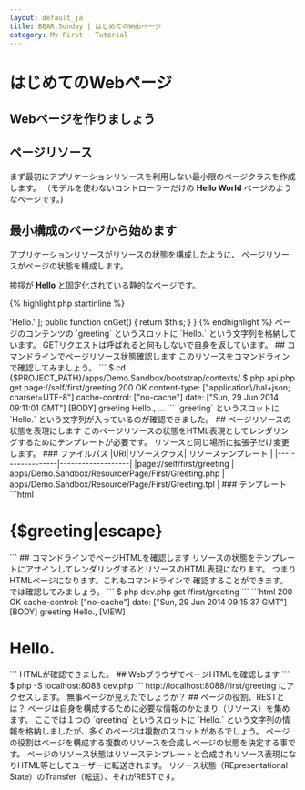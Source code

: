 ```yaml
---
layout: default_ja
title: BEAR.Sunday | はじめてのWebページ
category: My First - Tutorial
---
```


# はじめてのWebページ

## Webページを作りましょう

## ページリソース

まず最初にアプリケーションリソースを利用しない最小限のページクラスを作成します。
（モデルを使わないコントローラーだけの **Hello World** ページのようなページです。)

## 最小構成のページから始めます

アプリケーションリソースがリソースの状態を構成したように、
ページリソースがページの状態を構成します。

挨拶が **Hello** と固定化されている静的なページです。

{% highlight php startinline %}
<?php

namespace Demo\Sandbox\Resource\Page\First;

use BEAR\Resource\ResourceObject;
use BEAR\Sunday\Inject\ResourceInject;

/**
 * Greeting page
 */
class Greeting extends ResourceObject
{
    use ResourceInject;

    /**
     * @var array
     */
    public $body = [
        'greeting' => 'Hello.'
    ];

    public function onGet()
    {
        return $this;
    }
}
{% endhighlight %}

ページのコンテンツの `greeting` というスロットに `Hello.` という文字列を格納しています。
GETリクエストは呼ばれると何もしないで自身を返しています。 

## コマンドラインでページリソース状態確認します

このリソースをコマンドラインで確認してみましょう。

```
$ cd  {$PROJECT_PATH}/apps/Demo.Sandbox/bootstrap/contexts/
$ php api.php get page://self/first/greeting

200 OK
content-type: ["application\/hal+json; charset=UTF-8"]
cache-control: ["no-cache"]
date: ["Sun, 29 Jun 2014 09:11:01 GMT"]
[BODY]
greeting Hello.,
...
```

`greeting` というスロットに `Hello.` という文字列が入っているのが確認できました。

## ページリソースの状態を表現にします

このページリソースの状態をHTML表現としてレンダリングするためにテンプレートが必要です。
リソースと同じ場所に拡張子だけ変更します。

### ファイルパス

|URI|リソースクラス| リソーステンプレート |
|---|--------------|-------------------|
|page://self/first/greeting | apps/Demo.Sandbox/Resource/Page/First/Greeting.php | apps/Demo.Sandbox/Resource/Page/First/Greeting.tpl |

### テンプレート

```html
<!DOCTYPE html>
<html lang="en">
<body>
<head>
    <link href="//netdna.bootstrapcdn.com/bootstrap/3.1.1/css/bootstrap.min.css">
    <meta name="viewport" content="width=device-width, initial-scale=1">
</head>
<h1>{$greeting|escape}</h1>
</body>
</html>
```

## コマンドラインでページHTMLを確認します

リソースの状態をテンプレートにアサインしてレンダリングするとリソースのHTML表現になります。
つまりHTMLページになります。これもコマンドラインで 確認することができます。 

では確認してみましょう。

```
$ php dev.php get /first/greeting
```

```html
200 OK
cache-control: ["no-cache"]
date: ["Sun, 29 Jun 2014 09:15:37 GMT"]
[BODY]
greeting Hello.,

[VIEW]
<!DOCTYPE html>
<html lang="en">
<head>
    <link href="//netdna.bootstrapcdn.com/bootstrap/3.1.1/css/bootstrap.min.css">
    <meta name="viewport" content="width=device-width, initial-scale=1">
</head>
<body>
<h1>Hello.</h1>
</body>
</html>
```

HTMLが確認できました。

## WebブラウザでページHTMLを確認します

```
$ php -S localhost:8088 dev.php
```

http://localhost:8088/first/greeting にアクセスします。
無事ページが見えたでしょうか？

## ページの役割、RESTとは？

ページは自身を構成するために必要な情報のかたまり（リソース）を集めます。
ここでは１つの `greeting` というスロットに `Hello.` という文字列の情報を格納しましたが、多くのページは複数のスロットがあるでしょう。

ページの役割はページを構成する複数のリソースを合成しページの状態を決定する事です。
ページのリソース状態はリソーステンプレートと合成されリソース表現になりHTML等としてユーザーに転送されます。

リソース状態（REpresentational State）のTransfer（転送）、それがRESTです。
